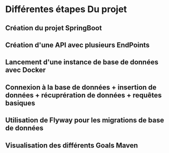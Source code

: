 # Différentes étapes Du projet

## Création du projet SpringBoot
## Création d'une API avec plusieurs EndPoints
## Lancement d'une instance de base de données avec Docker
## Connexion à la base de données + insertion de données + récuprération de données + requêtes basiques
## Utilisation de Flyway pour les migrations de base de données
## Visualisation des différents Goals Maven
